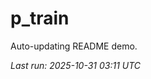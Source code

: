 # p_train

Auto-updating README demo.

<!--START_SECTION:status-->
_Last run: 2025-10-31 03:11 UTC_
<!--END_SECTION:status-->
















































































































































































































































































































































































































































































































































































































































































































































































































































































































































































































































































































































































































































































































































































































































































































































































































































































